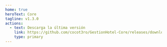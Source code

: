 ```yaml
---
home: true
heroText: Core
tagline: v1.3.0
actions:
  - text: Descarga la última versión
    link: https://github.com/cocot3ro/GestionHotel-Core/releases/download/v1.3.0/GestionHotel.Core-1.3.0.msi
    type: primary
---
```


<!-- @include: ./_content.md -->